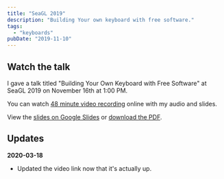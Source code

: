 ```yaml
---
title: "SeaGL 2019"
description: "Building Your own keyboard with free software."
tags:
  - "keyboards"
pubDate: "2019-11-10"
---
```


## Watch the talk

I gave a talk titled "Building Your Own Keyboard with Free Software" at SeaGL
2019 on November 16th at 1:00 PM.

You can watch
[48 minute video recording](https://archive.org/details/keeb_20200110) online
with my audio and slides.

View the
[slides on Google Slides](https://docs.google.com/presentation/d/1nkxvqLWJtrbcEk-oxDSbn-fQwGnFuekXhUb0ViGrqWc/edit?usp=sharing)
or [download the PDF](/downloads/brian_mock_seagl_2019.pdf).

## Updates

**2020-03-18**

- Updated the video link now that it's actually up.
